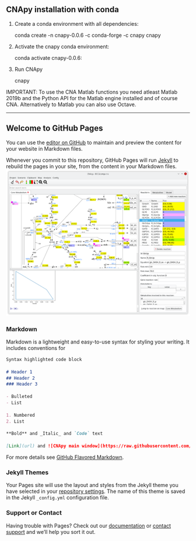 ## CNApy installation with conda

1. Create a conda environment with all dependencies:

    conda create -n cnapy-0.0.6 -c conda-forge -c cnapy cnapy

2. Activate the cnapy conda environment:

    conda activate cnapy-0.0.6:

3. Run CNApy

    cnapy

IMPORTANT: To use the CNA Matlab functions you need atleast Matlab 2019b and the Python API for the Matlab engine installed and of course CNA. Alternatively to Matlab you can also use Octave.

--------------------

## Welcome to GitHub Pages

You can use the [editor on GitHub](https://github.com/cnapy-org/CNApy/edit/gh-pages/index.md) to maintain and preview the content for your website in Markdown files.

Whenever you commit to this repository, GitHub Pages will run [Jekyll](https://jekyllrb.com/) to rebuild the pages in your site, from the content in your Markdown files.
![CNApy main window](https://raw.githubusercontent.com/cnapy-org/CNApy/master/screenshot.png)
### Markdown

Markdown is a lightweight and easy-to-use syntax for styling your writing. It includes conventions for

```markdown
Syntax highlighted code block

# Header 1
## Header 2
### Header 3

- Bulleted
- List

1. Numbered
2. List

**Bold** and _Italic_ and `Code` text

[Link](url) and ![CNApy main window](https://raw.githubusercontent.com/cnapy-org/CNApy/master/screenshot.png)
```

For more details see [GitHub Flavored Markdown](https://guides.github.com/features/mastering-markdown/).

### Jekyll Themes

Your Pages site will use the layout and styles from the Jekyll theme you have selected in your [repository settings](https://github.com/cnapy-org/CNApy/settings/pages). The name of this theme is saved in the Jekyll `_config.yml` configuration file.

### Support or Contact

Having trouble with Pages? Check out our [documentation](https://docs.github.com/categories/github-pages-basics/) or [contact support](https://support.github.com/contact) and we’ll help you sort it out.
